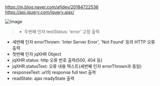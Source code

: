 <https://m.blog.naver.com/afidev/20184722536>
<https://api.jquery.com/jquery.ajax/>

![image](https://user-images.githubusercontent.com/66898812/127414611-38361785-76c0-4df0-9a43-0b27b4e89aff.png)

> - 두번째 인자 textStatus: 'error' 고정 출력
- 세번째 인자 errorThrown: 'Inter Server Error', 'Not Found' 등의 HTTP 오류 출력
- 첫번째 인자 jqXHR Object
- jqXHR.status: http 오류 번호 출력(500, 404 등)
- jqXHR.statusText: 오류 내용 텍스트(세번째 인자 errorThrown과 동일)
- responseText: url의 response full text 출력
- readState: ajax readyState 출력
